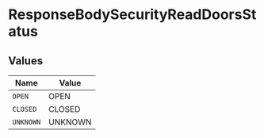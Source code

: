 # ResponseBodySecurityReadDoorsStatus


## Values

| Name      | Value     |
| --------- | --------- |
| `OPEN`    | OPEN      |
| `CLOSED`  | CLOSED    |
| `UNKNOWN` | UNKNOWN   |